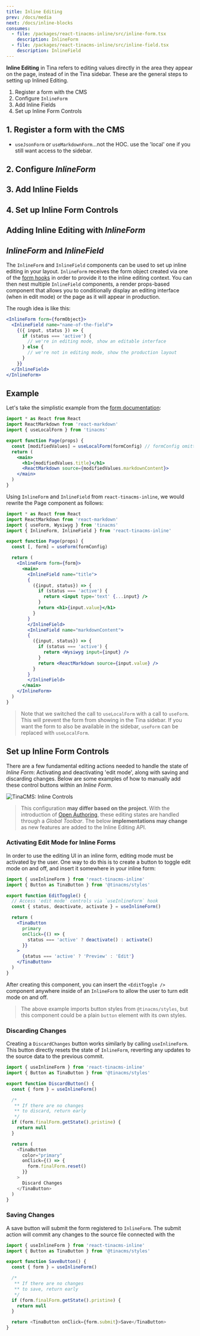 ```yaml
---
title: Inline Editing
prev: /docs/media
next: /docs/inline-blocks
consumes:
  - file: /packages/react-tinacms-inline/src/inline-form.tsx
    description: InlineForm
  - file: /packages/react-tinacms-inline/src/inline-field.tsx
    description: InlineField
---
```


**Inline Editing** in Tina refers to editing values directly in the area they appear on the page, instead of in the Tina sidebar. These are the general steps to setting up Inlined Editing.

1. Register a form with the CMS
2. Configure `InlineForm`
3. Add Inline Fields
4. Set up Inline Form Controls

## 1. Register a form with the CMS

- `useJsonForm` or `useMarkdownForm`...not the HOC. use the 'local' one if you still want access to the sidebar.

## 2. Configure _InlineForm_

## 3. Add Inline Fields

## 4. Set up Inline Form Controls

## Adding Inline Editing with _InlineForm_

## _InlineForm_ and _InlineField_

The `InlineForm` and `InlineField` components can be used to set up inline editing in your layout. `InlineForm` receives the form object created via one of the [form hooks](/docs/forms) in order to provide it to the inline editing context. You can then nest multiple `InlineField` components, a render props-based component that allows you to conditionally display an editing interface (when in edit mode) or the page as it will appear in production.

The rough idea is like this:

```jsx
<InlineForm form={formObject}>
  <InlineField name="name-of-the-field">
    {({ input, status }) => {
      if (status === 'active') {
        // we're in editing mode, show an editable interface
      } else {
        // we're not in editing mode, show the production layout
      }
    }}
  </InlineField>
</InlineForm>
```

## Example

Let's take the simplistic example from the [form documentation](/docs/forms):

```jsx
import * as React from React
import ReactMarkdown from 'react-markdown'
import { useLocalForm } from 'tinacms'

export function Page(props) {
  const [modifiedValues] = useLocalForm(formConfig) // formConfig omitted for brevity; we'll get to this later
  return (
    <main>
      <h1>{modifiedValues.title}</h1>
      <ReactMarkdown source={modifiedValues.markdownContent}>
    </main>
  )
}

```

Using `InlineForm` and `InlineField` from `react-tinacms-inline`, we would rewrite the Page component as follows:

```jsx
import * as React from React
import ReactMarkdown from 'react-markdown'
import { useForm, Wysiwyg } from 'tinacms'
import { InlineForm, InlineField } from 'react-tinacms-inline'

export function Page(props) {
  const [, form] = useForm(formConfig)

  return (
    <InlineForm form={form}>
      <main>
        <InlineField name="title">
        {
          ({input, status}) => {
            if (status === 'active') {
              return <input type='text' {...input} />
            }
            return <h1>{input.value}</h1>
          }
        }
        </InlineField>
        <InlineField name="markdownContent">
        {
          ({input, status}) => {
            if (status === 'active') {
              return <Wysiwyg input={input} />
            }
            return <ReactMarkdown source={input.value} />
          }
        }
        </InlineField>
      </main>
    </InlineForm>
  )
}

```

> Note that we switched the call to `useLocalForm` with a call to `useForm`. This will prevent the form from showing in the Tina sidebar. If you want the form to also be available in the sidebar, `useForm` can be replaced with `useLocalForm`.

## Set up Inline Form Controls

There are a few fundamental editing actions needed to handle the state of _Inline Form_: Activating and deactivating 'edit mode', along with saving and discarding changes. Below are some examples of how to manually add these control buttons within an _Inline Form_.

![TinaCMS: Inline Controls](/img/inline-blocks/inline-controls.png)

> This configuration **may differ based on the project**. With the introduction of [Open Authoring](/blog/introducing-visual-open-authoring), these editing states are handled through a _Global Toolbar_. The below **implementations may change** as new features are added to the Inline Editing API.

### Activating Edit Mode for Inline Forms

In order to use the editing UI in an inline form, editing mode must be activated by the user. One way to do this is to create a button to toggle edit mode on and off, and insert it somewhere in your inline form:

```jsx
import { useInlineForm } from 'react-tinacms-inline'
import { Button as TinaButton } from '@tinacms/styles'

export function EditToggle() {
  // Access 'edit mode' controls via `useInlineForm` hook
  const { status, deactivate, activate } = useInlineForm()

  return (
    <TinaButton
      primary
      onClick={() => {
        status === 'active' ? deactivate() : activate()
      }}
    >
      {status === 'active' ? 'Preview' : 'Edit'}
    </TinaButton>
  )
}
```

After creating this component, you can insert the `<EditToggle />` component anywhere inside of an `InlineForm` to allow the user to turn edit mode on and off.

> The above example imports button styles from `@tinacms/styles`, but this component could be a plain `button` element with its own styles.

### Discarding Changes

Creating a `DiscardChanges` button works similarly by calling `useInlineForm`. This button directly resets the state of `InlineForm`, reverting any updates to the source data to the previous commit.

```js
import { useInlineForm } from 'react-tinacms-inline'
import { Button as TinaButton } from '@tinacms/styles'

export function DiscardButton() {
  const { form } = useInlineForm()

  /*
   ** If there are no changes
   ** to discard, return early
   */
  if (form.finalForm.getState().pristine) {
    return null
  }

  return (
    <TinaButton
      color="primary"
      onClick={() => {
        form.finalForm.reset()
      }}
    >
      Discard Changes
    </TinaButton>
  )
}
```

### Saving Changes

A save button will submit the form registered to `InlineForm`. The submit action will commit any changes to the source file connected with the

```js
import { useInlineForm } from 'react-tinacms-inline'
import { Button as TinaButton } from '@tinacms/styles'

export function SaveButton() {
  const { form } = useInlineForm()

  /*
   ** If there are no changes
   ** to save, return early
   */
  if (form.finalForm.getState().pristine) {
    return null
  }

  return <TinaButton onClick={form.submit}>Save</TinaButton>
}
```
